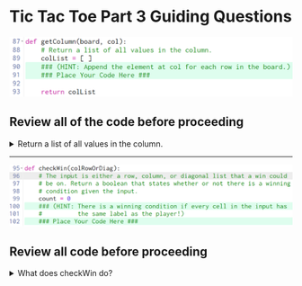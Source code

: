 # Tic Tac Toe Part 3 Guiding Questions

![part1](img01.png)

## Review all of the code before proceeding

<details><summary>Return a list of all values in the column.</summary>

<details><summary>What does the hint say?</summary>

> Append the element at `col` for each row in the board.

<details><summary>Append the element to what?</summary>

> The only thing that makes sense is `colList`
</details>

<details><summary>How dow we get the element at col for each row?</summary>

> The parameter `board` must be a 2D list of **Labels**.  We can use a for loop:

    for row in range(len(board)):
        colList.append(board[row][col].value)

</details>
</details>
</details>

---

![part2](./img02.png)

## Review all code before proceeding

<details><summary>What does checkWin do?</summary>

> It will return `True` if there is a winner, and `False` otherwise.

<details><summary>What is colRowOrDiag?</summary>

> It is a list with exactly 3 values in it.
</details>

<details><summary>What is the purpose of the count variable?</summary>

> While it is initially unclear, we can use it to determine 
</details>
</details>